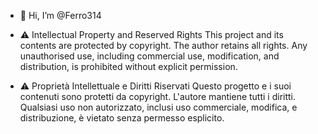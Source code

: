 - 👋 Hi, I’m @Ferro314

- ⚠️ Intellectual Property and Reserved Rights
  This project and its contents are protected by copyright. The author retains all rights. Any unauthorised use, including commercial use, modification, and distribution, is prohibited without explicit permission.

- ⚠️ Proprietà Intellettuale e Diritti Riservati
  Questo progetto e i suoi contenuti sono protetti da copyright. L'autore mantiene tutti i diritti. Qualsiasi uso non autorizzato, inclusi uso commerciale, modifica, e distribuzione, è vietato senza permesso esplicito.


<!---
Ferro314/Ferro314 is a ✨ special ✨ repository because its `README.md` (this file) appears on your GitHub profile.
You can click the Preview link to take a look at your changes.
--->
